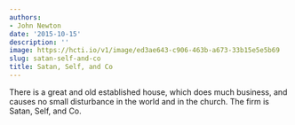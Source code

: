 ```yaml
---
authors:
- John Newton
date: '2015-10-15'
description: ''
image: https://hcti.io/v1/image/ed3ae643-c906-463b-a673-33b15e5e5b69
slug: satan-self-and-co
title: Satan, Self, and Co
---
```


There is a great and old established house, which does much business, and causes no small disturbance in the world and in the church. The firm is Satan, Self, and Co.